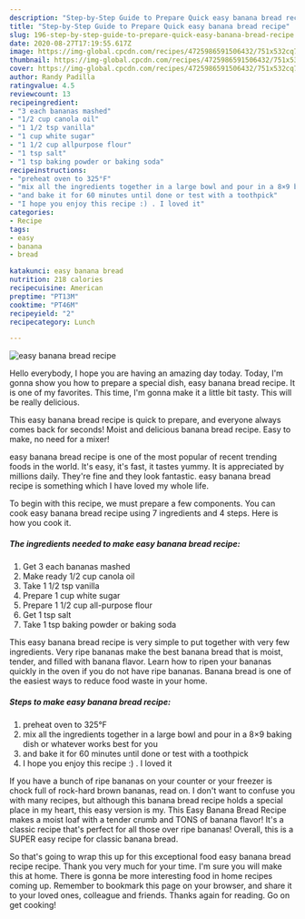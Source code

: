 ```yaml
---
description: "Step-by-Step Guide to Prepare Quick easy banana bread recipe"
title: "Step-by-Step Guide to Prepare Quick easy banana bread recipe"
slug: 196-step-by-step-guide-to-prepare-quick-easy-banana-bread-recipe
date: 2020-08-27T17:19:55.617Z
image: https://img-global.cpcdn.com/recipes/4725986591506432/751x532cq70/easy-banana-bread-recipe-recipe-main-photo.jpg
thumbnail: https://img-global.cpcdn.com/recipes/4725986591506432/751x532cq70/easy-banana-bread-recipe-recipe-main-photo.jpg
cover: https://img-global.cpcdn.com/recipes/4725986591506432/751x532cq70/easy-banana-bread-recipe-recipe-main-photo.jpg
author: Randy Padilla
ratingvalue: 4.5
reviewcount: 13
recipeingredient:
- "3 each bananas mashed"
- "1/2 cup canola oil"
- "1 1/2 tsp vanilla"
- "1 cup white sugar"
- "1 1/2 cup allpurpose flour"
- "1 tsp salt"
- "1 tsp baking powder or baking soda"
recipeinstructions:
- "preheat oven to 325°F"
- "mix all the ingredients together in a large bowl and pour in a 8×9 baking dish or whatever works best for you"
- "and bake it for 60 minutes until done or test with a toothpick"
- "I hope you enjoy this recipe :) . I loved it"
categories:
- Recipe
tags:
- easy
- banana
- bread

katakunci: easy banana bread 
nutrition: 218 calories
recipecuisine: American
preptime: "PT13M"
cooktime: "PT46M"
recipeyield: "2"
recipecategory: Lunch

---
```



![easy banana bread recipe](https://img-global.cpcdn.com/recipes/4725986591506432/751x532cq70/easy-banana-bread-recipe-recipe-main-photo.jpg)

Hello everybody, I hope you are having an amazing day today. Today, I'm gonna show you how to prepare a special dish, easy banana bread recipe. It is one of my favorites. This time, I'm gonna make it a little bit tasty. This will be really delicious.

This easy banana bread recipe is quick to prepare, and everyone always comes back for seconds! Moist and delicious banana bread recipe. Easy to make, no need for a mixer!

easy banana bread recipe is one of the most popular of recent trending foods in the world. It's easy, it's fast, it tastes yummy. It is appreciated by millions daily. They're fine and they look fantastic. easy banana bread recipe is something which I have loved my whole life.


To begin with this recipe, we must prepare a few components. You can cook easy banana bread recipe using 7 ingredients and 4 steps. Here is how you cook it.

<!--inarticleads1-->

##### The ingredients needed to make easy banana bread recipe:

1. Get 3 each bananas mashed
1. Make ready 1/2 cup canola oil
1. Take 1 1/2 tsp vanilla
1. Prepare 1 cup white sugar
1. Prepare 1 1/2 cup all-purpose flour
1. Get 1 tsp salt
1. Take 1 tsp baking powder or baking soda


This easy banana bread recipe is very simple to put together with very few ingredients. Very ripe bananas make the best banana bread that is moist, tender, and filled with banana flavor. Learn how to ripen your bananas quickly in the oven if you do not have ripe bananas. Banana bread is one of the easiest ways to reduce food waste in your home. 

<!--inarticleads2-->

##### Steps to make easy banana bread recipe:

1. preheat oven to 325°F
1. mix all the ingredients together in a large bowl and pour in a 8×9 baking dish or whatever works best for you
1. and bake it for 60 minutes until done or test with a toothpick
1. I hope you enjoy this recipe :) . I loved it


If you have a bunch of ripe bananas on your counter or your freezer is chock full of rock-hard brown bananas, read on. I don&#39;t want to confuse you with many recipes, but although this banana bread recipe holds a special place in my heart, this easy version is my. This Easy Banana Bread Recipe makes a moist loaf with a tender crumb and TONS of banana flavor! It&#39;s a classic recipe that&#39;s perfect for all those over ripe bananas! Overall, this is a SUPER easy recipe for classic banana bread. 

So that's going to wrap this up for this exceptional food easy banana bread recipe recipe. Thank you very much for your time. I'm sure you will make this at home. There is gonna be more interesting food in home recipes coming up. Remember to bookmark this page on your browser, and share it to your loved ones, colleague and friends. Thanks again for reading. Go on get cooking!
